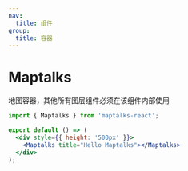 ```yaml
---
nav:
  title: 组件
group:
  title: 容器
---
```


# Maptalks

地图容器，其他所有图层组件必须在该组件内部使用

```jsx
import { Maptalks } from 'maptalks-react';

export default () => (
  <div style={{ height: '500px' }}>
    <Maptalks title="Hello Maptalks"></Maptalks>
  </div>
);
```
